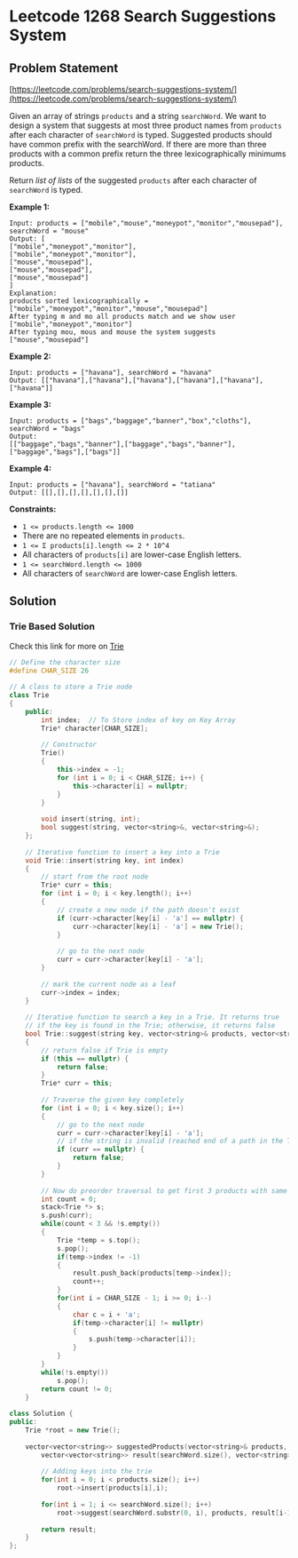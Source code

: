 # Leetcode 1268 Search Suggestions System

## Problem Statement

[https://leetcode.com/problems/search-suggestions-system/](https://leetcode.com/problems/search-suggestions-system/)

Given an array of strings `products` and a string `searchWord`. We want to design a system that suggests at most three product names from `products` after each character of `searchWord` is typed. Suggested products should have common prefix with the searchWord. If there are more than three products with a common prefix return the three lexicographically minimums products.

Return _list of lists_ of the suggested `products` after each character of `searchWord` is typed. 

**Example 1:**

```text
Input: products = ["mobile","mouse","moneypot","monitor","mousepad"], searchWord = "mouse"
Output: [
["mobile","moneypot","monitor"],
["mobile","moneypot","monitor"],
["mouse","mousepad"],
["mouse","mousepad"],
["mouse","mousepad"]
]
Explanation: 
products sorted lexicographically = ["mobile","moneypot","monitor","mouse","mousepad"]
After typing m and mo all products match and we show user ["mobile","moneypot","monitor"]
After typing mou, mous and mouse the system suggests ["mouse","mousepad"]
```

**Example 2:**

```text
Input: products = ["havana"], searchWord = "havana"
Output: [["havana"],["havana"],["havana"],["havana"],["havana"],["havana"]]
```

**Example 3:**

```text
Input: products = ["bags","baggage","banner","box","cloths"], searchWord = "bags"
Output: 
[["baggage","bags","banner"],["baggage","bags","banner"],["baggage","bags"],["bags"]]
```

**Example 4:**

```text
Input: products = ["havana"], searchWord = "tatiana"
Output: [[],[],[],[],[],[],[]]
```

**Constraints:**

* `1 <= products.length <= 1000`
* There are no repeated elements in `products`.
* `1 <= Σ products[i].length <= 2 * 10^4`
* All characters of `products[i]` are lower-case English letters.
* `1 <= searchWord.length <= 1000`
* All characters of `searchWord` are lower-case English letters.

## Solution

### Trie Based Solution

Check this link for more on [Trie](https://app.gitbook.com/@thangarajn1992/s/data-structures-and-algorithms/~/drafts/-Mb0zgvzKN7hy-TsNxtD/trie)

```cpp
// Define the character size
#define CHAR_SIZE 26
 
// A class to store a Trie node
class Trie
{
    public:
        int index;  // To Store index of key on Key Array
        Trie* character[CHAR_SIZE];
 
        // Constructor
        Trie()
        {
            this->index = -1;
            for (int i = 0; i < CHAR_SIZE; i++) {
                this->character[i] = nullptr;
            }
        }
 
        void insert(string, int);
        bool suggest(string, vector<string>&, vector<string>&);
    };
 
    // Iterative function to insert a key into a Trie
    void Trie::insert(string key, int index)
    {
        // start from the root node
        Trie* curr = this;
        for (int i = 0; i < key.length(); i++)
        {
            // create a new node if the path doesn't exist
            if (curr->character[key[i] - 'a'] == nullptr) {
                curr->character[key[i] - 'a'] = new Trie();
            }
 
            // go to the next node
            curr = curr->character[key[i] - 'a'];
        }
 
        // mark the current node as a leaf
        curr->index = index;
    }
 
    // Iterative function to search a key in a Trie. It returns true
    // if the key is found in the Trie; otherwise, it returns false
    bool Trie::suggest(string key, vector<string>& products, vector<string>&result)
    {
        // return false if Trie is empty
        if (this == nullptr) {
            return false;
        }
        Trie* curr = this;
        
        // Traverse the given key completely
        for (int i = 0; i < key.size(); i++)
        {
            // go to the next node
            curr = curr->character[key[i] - 'a'];
            // if the string is invalid (reached end of a path in the Trie)
            if (curr == nullptr) {
                return false;                
            }
        }
        
        // Now do preorder traversal to get first 3 products with same prefix
        int count = 0;
        stack<Trie *> s;
        s.push(curr);
        while(count < 3 && !s.empty())
        {
            Trie *temp = s.top();
            s.pop();
            if(temp->index != -1)
            {
                result.push_back(products[temp->index]);
                count++;
            }
            for(int i = CHAR_SIZE - 1; i >= 0; i--)
            {
                char c = i + 'a';
                if(temp->character[i] != nullptr)
                {
                    s.push(temp->character[i]);
                }
            }
        }
        while(!s.empty())
            s.pop();
        return count != 0;
    }
 
class Solution {
public:
    Trie *root = new Trie();
    
    vector<vector<string>> suggestedProducts(vector<string>& products, string searchWord) {
        vector<vector<string>> result(searchWord.size(), vector<string>());
        
        // Adding keys into the trie
        for(int i = 0; i < products.size(); i++)
            root->insert(products[i],i);
        
        for(int i = 1; i <= searchWord.size(); i++)
            root->suggest(searchWord.substr(0, i), products, result[i-1]);
        
        return result;
    }
};
```

### 

